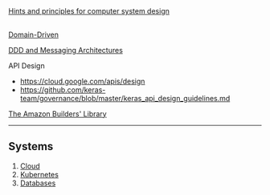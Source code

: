 ## 
[Hints and principles for computer system design](https://www.microsoft.com/en-us/research/uploads/prod/2019/09/Hints-137-short.pdf)

##
[Domain-Driven](https://www.dddheuristics.com/)

[DDD and Messaging Architectures](https://verraes.net/2019/05/ddd-msg-arch/)

API Design
* https://cloud.google.com/apis/design
* https://github.com/keras-team/governance/blob/master/keras_api_design_guidelines.md

[The Amazon Builders' Library](https://aws.amazon.com/builders-library/)

---

## Systems

1. [Cloud](../System/Cloud.md)
2. [Kubernetes](../System/Kubernetes.md)
3. [Databases](../System/Database.md)

